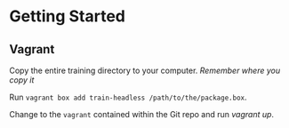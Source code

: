 # Getting Started

## Vagrant

Copy the entire training directory to your computer. *Remember where you copy it*

Run `vagrant box add train-headless /path/to/the/package.box`.

Change to the `vagrant` contained within the Git repo and run *vagrant up*.
